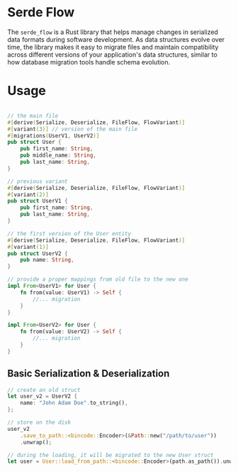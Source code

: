 # Serde Flow
The `serde_flow` is a Rust library that helps manage changes in serialized data formats during software development. As data structures evolve over time, the library makes it easy to migrate files and maintain compatibility across different versions of your application's data structures, similar to how database migration tools handle schema evolution.

# Usage
```rust

// the main file
#[derive(Serialize, Deserialize, FileFlow, FlowVariant)]
#[variant(3)] // version of the main file
#[migrations(UserV1, UserV2)]
pub struct User {
    pub first_name: String,
    pub middle_name: String,
    pub last_name: String,
}

// previous variant
#[derive(Serialize, Deserialize, FileFlow, FlowVariant)]
#[variant(2)]
pub struct UserV1 {
    pub first_name: String,
    pub last_name: String,
}

// the first version of the User entity
#[derive(Serialize, Deserialize, FileFlow, FlowVariant)]
#[variant(1)]
pub struct UserV2 {
    pub name: String,
}

// provide a proper mappings from old file to the new one
impl From<UserV1> for User {
    fn from(value: UserV1) -> Self {
        //... migration
    }
}

impl From<UserV2> for User {
    fn from(value: UserV2) -> Self {
        //... migration
    }
}
```

## Basic Serialization & Deserialization
```rust
// create an old struct
let user_v2 = UserV2 {
    name: "John Adam Doe".to_string(),
};

// store on the disk
user_v2
    .save_to_path::<bincode::Encoder>(&Path::new("/path/to/user"))
    .unwrap();

// during the loading, it will be migrated to the new User struct
let user = User::load_from_path::<bincode::Encoder>(path.as_path()).unwrap();
```
